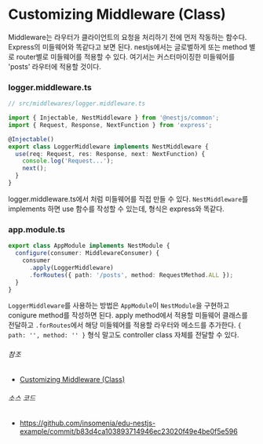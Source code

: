 # Customizing Middleware (Class)



  Middleware는 라우터가 클라이언트의 요청을 처리하기 전에 먼저 작동하는 함수다. Express의 미들웨어와 똑같다고 보면 된다. nestjs에서는 글로벌하게 또는 method 별로 router별로 미들웨어를 적용할 수 있다. 여기서는 커스터마이징한 미들웨어를 'posts' 라우터에 적용할 것이다.



### logger.middleware.ts

```typescript
// src/middlewares/logger.middleware.ts

import { Injectable, NestMiddleware } from '@nestjs/common';
import { Request, Response, NextFunction } from 'express';

@Injectable()
export class LoggerMiddleware implements NestMiddleware {
  use(req: Request, res: Response, next: NextFunction) {
    console.log('Request...');
    next();
  }
}
```

  logger.middleware.ts에서 처럼 미들웨어를 직접 만들 수 있다. `NestMiddleware`를 implements 하면 use 함수를 작성할 수 있는데, 형식은 express와 똑같다.



### app.module.ts

```typescript
export class AppModule implements NestModule {
  configure(consumer: MiddlewareConsumer) {
    consumer
      .apply(LoggerMiddleware)
      .forRoutes({ path: '/posts', method: RequestMethod.ALL });
  }
}
```

  `LoggerMiddleware`를 사용하는 방법은 `AppModule`이 `NestModule`을 구현하고 conigure method를 작성하면 된다. apply method에서 적용할 미들웨어 클래스를 전달하고 `.forRoutes`에서 해당 미들웨어를 적용할 라우터와 메소드를 추가한다. `{ path: '', method: '' }`  형식 말고도 controller class 자체를 전달할 수 있다.



###### 참조

* [Customizing Middleware (Class)](https://docs.nestjs.com/middleware#middleware)



###### 소스 코드

* https://github.com/insomenia/edu-nestjs-example/commit/b83d4ca103893714946ec23020f49e4be0f5e596